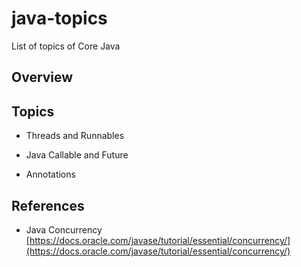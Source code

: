 # java-topics
 List of topics of Core Java

## Overview

## Topics

- Threads and Runnables

- Java Callable and Future

- Annotations

## References

- Java Concurrency [https://docs.oracle.com/javase/tutorial/essential/concurrency/](https://docs.oracle.com/javase/tutorial/essential/concurrency/)
